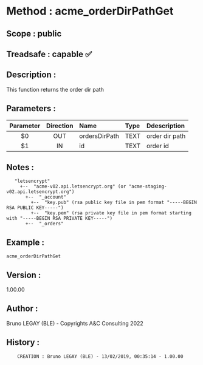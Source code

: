 ﻿# **Method :** acme_orderDirPathGet## **Scope :** public## **Treadsafe :** capable ✅ ## **Description :** This function returns the order dir path## **Parameters :** | Parameter | Direction | Name | Type | Ddescription | |:----:|:----:|:----|:----|:----| | $0 | OUT | ordersDirPath | TEXT | order dir path | | $1 | IN | id | TEXT | order id | ## **Notes :**        "letsencrypt"         +--  "acme-v02.api.letsencrypt.org" (or "acme-staging-v02.api.letsencrypt.org")           +--  "_account"             +--  "key.pub" (rsa public key file in pem format "-----BEGIN RSA PUBLIC KEY-----")             +--  "key.pem" (rsa private key file in pem format starting with "-----BEGIN RSA PRIVATE KEY-----")           +--  "_orders"## **Example :** ```acme_orderDirPathGet```## **Version :** 1.00.00## **Author :** Bruno LEGAY (BLE) - Copyrights A&C Consulting 2022## **History :**          CREATION : Bruno LEGAY (BLE) - 13/02/2019, 00:35:14 - 1.00.00
